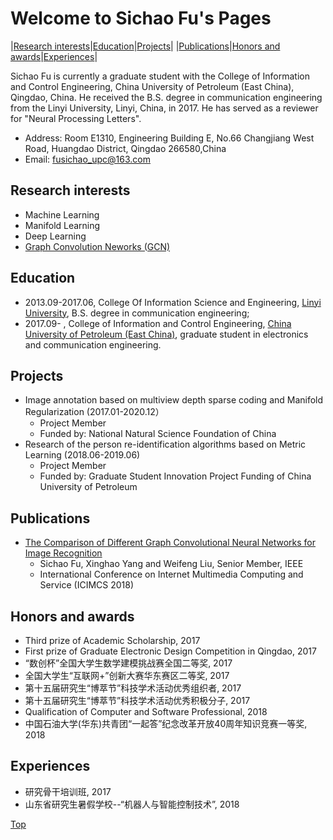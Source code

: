 # Welcome to Sichao Fu's Pages

|[Research interests](#research-interests)|[Education](#education)|[Projects](#projects)|
|[Publications](#publications)|[Honors and awards](#honors-and-awards)|[Experiences](#experiences)|

Sichao Fu is currently a graduate student with the College of Information and Control Engineering, China University of Petroleum (East China), Qingdao, China. He received the B.S. degree in communication engineering from the Linyi University, Linyi, China, in 2017. He has served as a reviewer for "Neural Processing Letters".  
* Address: Room E1310, Engineering Building E, No.66 Changjiang West Road, Huangdao District, Qingdao 266580,China
* Email: fusichao_upc@163.com 

## Research interests
* Machine Learning
* Manifold Learning
* Deep Learning
* [Graph Convolution Neworks (GCN)](https://arxiv.org/pdf/1609.02907.pdf)
    
## Education
* 2013.09-2017.06, College Of Information Science and Engineering, [Linyi University](https://baike.baidu.com/item/%E4%B8%B4%E6%B2%82%E5%A4%A7%E5%AD%A6/297891?fr=aladdin), B.S. degree in communication engineering;
* 2017.09-       , College of Information and Control Engineering, [China University of Petroleum (East China)](https://baike.baidu.com/item/%E4%B8%AD%E5%9B%BD%E7%9F%B3%E6%B2%B9%E5%A4%A7%E5%AD%A6%EF%BC%88%E5%8D%8E%E4%B8%9C%EF%BC%89/4322667?fromtitle=%E4%B8%AD%E5%9B%BD%E7%9F%B3%E6%B2%B9%E5%A4%A7%E5%AD%A6%28%E5%8D%8E%E4%B8%9C%29&fromid=6869367&fr=aladdin), graduate student in electronics and communication engineering.

## Projects
* Image annotation based on multiview depth sparse coding and Manifold Regularization (2017.01-2020.12）
     * Project Member
     * Funded by: National Natural Science Foundation of China 
* Research of the person re-identification algorithms based on Metric Learning (2018.06-2019.06)
     * Project Member
     * Funded by: Graduate Student Innovation Project Funding of China University of Petroleum 

## Publications
* [The Comparison of Different Graph Convolutional Neural Networks for Image Recognition](https://dl.acm.org/citation.cfm?id=3240915)
     * Sichao Fu, Xinghao Yang and Weifeng Liu, Senior Member, IEEE
     * International Conference on Internet Multimedia Computing and Service (ICIMCS 2018)

## Honors and awards
* Third prize of Academic Scholarship, 2017
* First prize of Graduate Electronic Design Competition in Qingdao, 2017
* “数创杯”全国大学生数学建模挑战赛全国二等奖, 2017
* 全国大学生“互联网+”创新大赛华东赛区二等奖, 2017
* 第十五届研究生“博萃节”科技学术活动优秀组织者, 2017
* 第十五届研究生“博萃节”科技学术活动优秀积极分子, 2017
* Qualification of Computer and Software Professional, 2018
* 中国石油大学(华东)共青团“一起答”纪念改革开放40周年知识竞赛一等奖, 2018

## Experiences
* 研究骨干培训班, 2017 
* 山东省研究生暑假学校--“机器人与智能控制技术”, 2018

[Top](#welcome-to-sichao-fus-pages)
